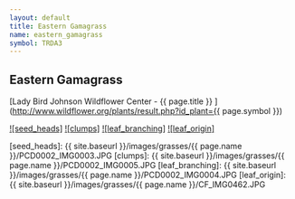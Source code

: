```yaml
---
layout: default
title: Eastern Gamagrass
name: eastern_gamagrass
symbol: TRDA3
---
```

## Eastern Gamagrass

[Lady Bird Johnson Wildflower Center - {{ page.title }} ](http://www.wildflower.org/plants/result.php?id_plant={{ page.symbol }})

[![seed_heads]][lbj_TRDA3_seeds]
[![clumps]][lbj_TRDA3_clumps]
[![leaf_branching]][lbj_TRDA3_flowers]
[![leaf_origin]][lbj_TRDA3_staminate_spikelets]

[seed_heads]: {{ site.baseurl }}/images/grasses/{{ page.name }}/PCD0002_IMG0003.JPG
[clumps]: {{ site.baseurl }}/images/grasses/{{ page.name }}/PCD0002_IMG0005.JPG
[leaf_branching]: {{ site.baseurl }}/images/grasses/{{ page.name }}/PCD0002_IMG0004.JPG
[leaf_origin]: {{ site.baseurl }}/images/grasses/{{ page.name }}/CF_IMG0462.JPG

[lbj_TRDA3_seeds]: http://www.wildflower.org/gallery/result.php?id_image=103 "Paul Cox, Lady Bird Johnson Wildflower Center"
[lbj_TRDA3_clumps]: http://www.wildflower.org/gallery/result.php?id_image=105 "Beth Anderson, Lady Bird Johnson Wildflower Center"
[lbj_TRDA3_flowers]: http://www.wildflower.org/gallery/result.php?id_image=104 "Paul Cox, Lady Bird Johnson Wildflower Center"
[lbj_TRDA3_staminate_spikelets]: http://www.wildflower.org/gallery/result.php?id_image=36845 "Carolyn Fannon, Lady Bird Johnson Wildflower Center"
